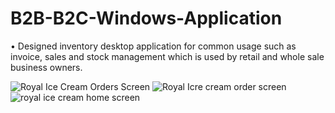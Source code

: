 # B2B-B2C-Windows-Application
• Designed inventory desktop application for common usage such as invoice, sales and stock management which is used by retail and whole sale business owners.

![Royal Ice Cream Orders Screen](https://user-images.githubusercontent.com/17529777/70536385-98b73d00-1b84-11ea-9192-0dd42f12e876.jpg)
![Royal Icre cream order screen](https://user-images.githubusercontent.com/17529777/70536386-994fd380-1b84-11ea-8e47-2b48478c3548.jpg)
![royal ice cream home screen](https://user-images.githubusercontent.com/17529777/70536387-994fd380-1b84-11ea-8123-5c4f0805da82.jpg)

